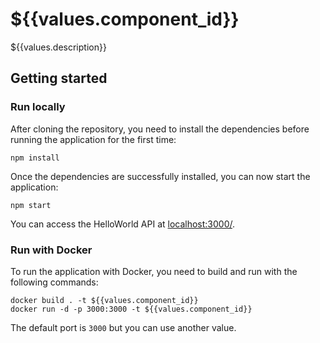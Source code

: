 # ${{values.component_id}}

${{values.description}}


## Getting started

### Run locally

After cloning the repository, you need to install the dependencies before running the application for the first time:
```shell
npm install
```

Once the dependencies are successfully installed, you can now start the application:
```shell
npm start
```

You can access the HelloWorld API at [localhost:3000/](http://localhost:3000/).

### Run with Docker

To run the application with Docker, you need to build and run with the following commands:

```shell
docker build . -t ${{values.component_id}}
docker run -d -p 3000:3000 -t ${{values.component_id}}
```

The default port is `3000` but you can use another value.